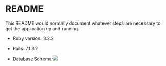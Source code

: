 # README

This README would normally document whatever steps are necessary to get the
application up and running.

* Ruby version: 3.2.2
* Rails: 7.1.3.2

* Database Schema:![<img width="771" alt="relational_rails_schema" src="https://github.com/JCL461437/relational_rails/assets/161185753/b3e0c6e6-be19-4dda-966a-4e09af0a073f">
](relational_rails_schema.png)



